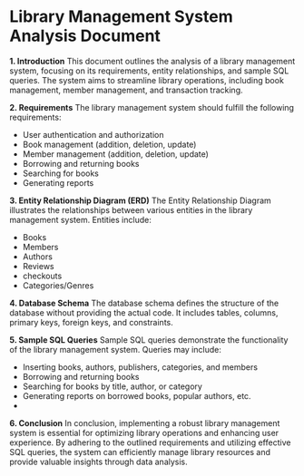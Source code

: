 # Library Management System Analysis Document
**1. Introduction**
This document outlines the analysis of a library management system, focusing on its requirements, entity relationships, and sample SQL queries. The system aims to streamline library operations, including book management, member management, and transaction tracking.

**2. Requirements**
The library management system should fulfill the following requirements:

* User authentication and authorization
* Book management (addition, deletion, update)
* Member management (addition, deletion, update)
* Borrowing and returning books
* Searching for books
* Generating reports
  
**3. Entity Relationship Diagram (ERD)**
The Entity Relationship Diagram illustrates the relationships between various entities in the library management system. Entities include:

* Books
* Members
* Authors
* Reviews
* checkouts
* Categories/Genres

**4. Database Schema**
The database schema defines the structure of the database without providing the actual code. It includes tables, columns, primary keys, foreign keys, and constraints.

**5. Sample SQL Queries**
Sample SQL queries demonstrate the functionality of the library management system. Queries may include:

* Inserting books, authors, publishers, categories, and members
* Borrowing and returning books
* Searching for books by title, author, or category
* Generating reports on borrowed books, popular authors, etc.
* 
**6. Conclusion**
In conclusion, implementing a robust library management system is essential for optimizing library operations and enhancing user experience. By adhering to the outlined requirements and utilizing effective SQL queries, the system can efficiently manage library resources and provide valuable insights through data analysis.
